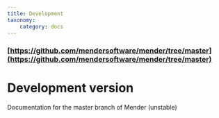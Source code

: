 ```yaml
---
title: Development
taxonomy:
    category: docs
---
```


### [https://github.com/mendersoftware/mender/tree/master](https://github.com/mendersoftware/mender/tree/master)

# Development version

Documentation for the master branch of Mender (unstable)